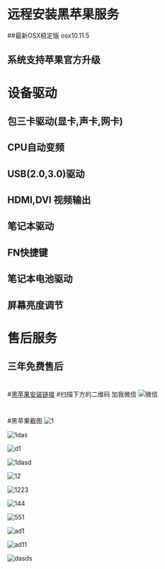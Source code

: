 # 远程安装黑苹果服务
##最新OSX稳定版 osx10.11.5
## 系统支持苹果官方升级
# 设备驱动
## 包三卡驱动(显卡,声卡,网卡)
## CPU自动变频
## USB(2.0,3.0)驱动
## HDMI,DVI 视频输出
## 笔记本驱动
## FN快捷键
## 笔记本电池驱动
## 屏幕亮度调节
# 售后服务
## 三年免费售后

#
#[黑苹果安装链接](http://a.iopiopl.com/F.YSwrX)
#扫描下方的二维码 加我微信
![微信](http://7xqnms.media1.z0.glb.clouddn.com/WechatIMG2.jpeg)
#
#黑苹果截图
![1](http://7xqnms.media1.z0.glb.clouddn.com/desktop2.png)

![1das](http://7xqnms.media1.z0.glb.clouddn.com/dash1.png)

![d1](http://7xqnms.media1.z0.glb.clouddn.com/dash2.png)

![1dasd](http://7xqnms.media1.z0.glb.clouddn.com/dash3.png)

![12](http://7xqnms.media1.z0.glb.clouddn.com/disk_orgin.png)

![1223](http://7xqnms.media1.z0.glb.clouddn.com/camera.png)

![144](http://7xqnms.media1.z0.glb.clouddn.com/alc269.png)

![551](http://7xqnms.media1.z0.glb.clouddn.com/disk.png)

![ad1](http://7xqnms.media1.z0.glb.clouddn.com/hd4000.png)

![ad11](http://7xqnms.media1.z0.glb.clouddn.com/meroy.png)

![dasds](http://7xqnms.media1.z0.glb.clouddn.com/opengl.png)




